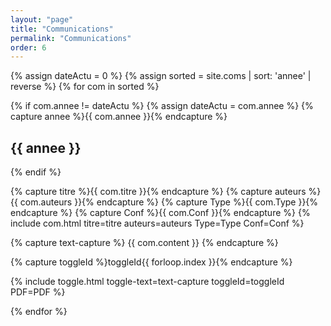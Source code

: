```yaml
---
layout: "page"
title: "Communications"
permalink: "Communications"
order: 6
---
```


{% assign dateActu = 0 %}
{% assign sorted = site.coms | sort: 'annee' | reverse %}
{% for com in sorted %}
  
  {% if  com.annee != dateActu %}
    {% assign dateActu = com.annee %}
    {% capture annee %}{{ com.annee }}{% endcapture %}

## {{ annee }}

  {% endif %}

  {% capture titre %}{{ com.titre }}{% endcapture %}
  {% capture auteurs %}{{ com.auteurs }}{% endcapture %}
  {% capture Type %}{{ com.Type }}{% endcapture %}
  {% capture Conf %}{{ com.Conf }}{% endcapture %}
  {% include com.html titre=titre auteurs=auteurs Type=Type Conf=Conf %}

  {% capture text-capture %}
    {{ com.content }}
  {% endcapture %}

  {% capture toggleId %}toggleId{{ forloop.index }}{% endcapture %}

  {% include toggle.html toggle-text=text-capture toggleId=toggleId PDF=PDF %}

{% endfor %}
